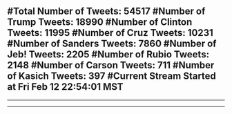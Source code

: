 #Total Number of Tweets: 54517 
#Number of Trump Tweets: 18990
#Number of Clinton Tweets: 11995
#Number of Cruz Tweets: 10231
#Number of Sanders Tweets: 7860
#Number of Jeb! Tweets: 2205
#Number of Rubio Tweets: 2148
#Number of Carson Tweets: 711
#Number of Kasich Tweets: 397
#Current Stream Started at Fri Feb 12 22:54:01 MST
---
---
---
